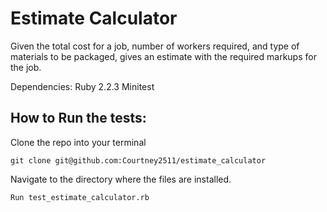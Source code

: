 # Estimate Calculator

Given the total cost for a job, number of workers required, and type of materials to be packaged, gives an estimate with the required markups for the job.


Dependencies:
Ruby 2.2.3
Minitest

## How to Run the tests:

Clone the repo into your terminal

```
git clone git@github.com:Courtney2511/estimate_calculator
```

Navigate to the directory where the files are installed.


```
Run test_estimate_calculator.rb
```

